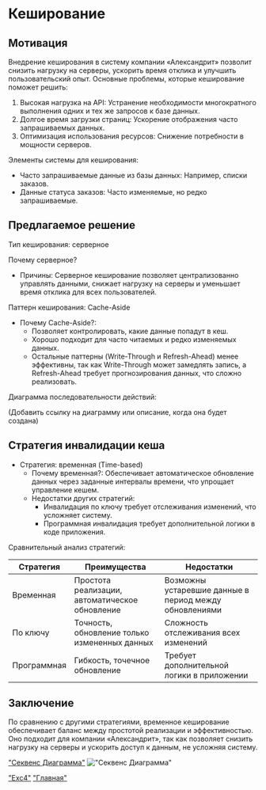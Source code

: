 # Кеширование

## Мотивация

Внедрение кеширования в систему компании «Александрит» позволит снизить нагрузку на серверы, ускорить время отклика и улучшить пользовательский опыт. Основные проблемы, которые кеширование поможет решить:

1. Высокая нагрузка на API: Устранение необходимости многократного выполнения одних и тех же запросов к базе данных.
2. Долгое время загрузки страниц: Ускорение отображения часто запрашиваемых данных.
3. Оптимизация использования ресурсов: Снижение потребности в мощности серверов.

Элементы системы для кеширования:
- Часто запрашиваемые данные из базы данных: Например, списки заказов.
- Данные статуса заказов: Часто изменяемые, но редко запрашиваемые.

## Предлагаемое решение

Тип кеширования: серверное

Почему серверное?
- Причины: Серверное кеширование позволяет централизованно управлять данными, снижает нагрузку на серверы и уменьшает время отклика для всех пользователей.

Паттерн кеширования: Cache-Aside

- Почему Cache-Aside?: 
  - Позволяет контролировать, какие данные попадут в кеш.
  - Хорошо подходит для часто читаемых и редко изменяемых данных.
  - Остальные паттерны (Write-Through и Refresh-Ahead) менее эффективны, так как Write-Through может замедлять запись, а Refresh-Ahead требует прогнозирования данных, что сложно реализовать.

Диаграмма последовательности действий:

(Добавить ссылку на диаграмму или описание, когда она будет создана)

## Стратегия инвалидации кеша

- Стратегия: временная (Time-based)
  - Почему временная?: Обеспечивает автоматическое обновление данных через заданные интервалы времени, что упрощает управление кешем.
  - Недостатки других стратегий: 
    - Инвалидация по ключу требует отслеживания изменений, что усложняет систему.
    - Программная инвалидация требует дополнительной логики в коде приложения.

Сравнительный анализ стратегий:

| Стратегия             | Преимущества                                                        | Недостатки                                                 |
|-----------------------|---------------------------------------------------------------------|------------------------------------------------------------|
| Временная             | Простота реализации, автоматическое обновление                      | Возможны устаревшие данные в период между обновлениями      |
| По ключу              | Точность, обновление только измененных данных                       | Сложность отслеживания всех изменений                      |
| Программная           | Гибкость, точечное обновление                                       | Требует дополнительной логики в приложении                 |

## Заключение

По сравнению с другими стратегиями, временное кеширование обеспечивает баланс между простотой реализации и эффективностью. Оно подходит для компании «Александрит», так как позволяет снизить нагрузку на серверы и ускорить доступ к данным, не усложняя систему.


["Секвенс Диаграмма"](./diagram.puml)
!["Секвенс Диаграмма"](./diagram.puml)




["Exc4"](../Exc4/README.md)
["Главная"](../README.md)
